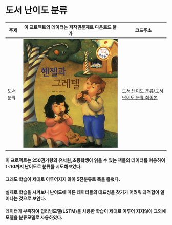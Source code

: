 # 도서 난이도 분류

<!-- <pre><code><pre/><code/>안에 코드를 넣으면 된다 -->
| 주제 |이 프로젝트의 데이터는 저작권문제로 다운로드 불가| 코드주소 |
|------|-----|----------|
|도서 분류|<img src="./img/캡처.JPG" width="100%" height="50%">|[도서 난이도 분류](https://github.com/kwong3528/Book-Difficulty-Classification/blob/master/%EC%B1%85%EC%9D%84%20%EB%82%9C%EC%9D%B4%EB%8F%84%EB%A1%9C%20%EB%B6%84%EB%A5%98%ED%95%B4%EB%B3%B4%EC%9E%90/%EC%9E%84%EB%B2%A0%EB%94%A9_%EC%B5%9C%EC%A2%85%EB%B3%B8.ipynb)/[도서 난이도 분류 최종본](https://github.com/kwong3528/Book-Difficulty-Classification/blob/master/%EC%B1%85%EC%9D%84%20%EB%82%9C%EC%9D%B4%EB%8F%84%EB%A1%9C%20%EB%B6%84%EB%A5%98%ED%95%B4%EB%B3%B4%EC%9E%90/%EB%8F%84%EC%84%9C%20%EB%82%9C%EC%9D%B4%EB%8F%84%20%EB%B6%84%EB%A5%98%20%EC%B5%9C%EC%A2%85%EB%B3%B8.ipynb)|

#### 이 프로젝트는 250권가량의 유치원,초등학생이 읽을 수 있는 책들의 데이터를 이용하여 1~10까지 난이도로 분류를 시도해보았다.
#### 그래도 학습이 제대로 이루어지지 않아 5진분류로 폭을 좁혔다.

#### 실제로 학습을 시켜보니 난이도에 따른 데이터들의 대표성을 찾기가 어려워 과적합이 일어나는 것으로 보인다.

#### 데이터가 부족하여 딥러닝모델(LSTM)을 사용한 학습이 제대로 이루어 지지않아 그외에 모델을 분류모델로 사용하였다.

